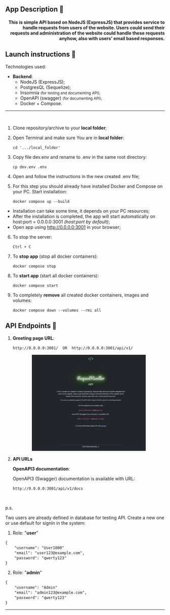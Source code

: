 ## App Description &#128196;

#### <div style="text-align: end;">This is simple API based on NodeJS (ExpressJS) that provides service to handle requests from users of the website. Users could send their requests and administration of the website could handle these requests anyhow, also with users' email based responses.</div>

## Launch instructions &#128196;

Technologies used:

- **Backend**:
  - NodeJS (ExpressJS);
  - PostgresQL (Sequelize);
  - Insomnia <span style="font-size: smaller">(for testing and documenting API);</span>
  - OpenAPI (swagger) <span style="font-size: smaller">(for documenting API);</span>
  - Docker + Compose.

---
<br>

1. Clone repository/archive to your **local folder**;
2. Open Terminal and make sure You are in **local folder**:

    ```
    cd '.../local_folder'
    ```

3. Copy file dev.env and rename to .env in the same root directory:

    ```
    cp dev.env .env
    ```

4. Open and follow the instructions in the new created .env file;

5. For this step you should already have installed Docker and Compose on your PC. Start installation:

    ```
    docker compose up --build
    ```

- Installation can take some time, it depends on your PC resources;
- After the installation is completed, the app will start automatically on host:port = 0.0.0.0:3001 *(host:port by default)*;
- Open app using <http://0.0.0.0:3001> in your browser;

6. To stop the server:

    ```
    Ctrl + C
    ```

7. To **stop app** (stop all docker containers):

    ```
    docker compose stop
    ```

8. To **start app** (start all docker containers):

    ```
    docker compose start
    ```

9. To completely **remove** all created docker containers, images and volumes:

   ```
   docker compose down --volumes --rmi all
   ```

## API Endpoints &#128196;

1. **Greeting page URL**:

    ```
    http://0.0.0.0:3001/  OR  http://0.0.0.0:3001/api/v1/
    ```

    <div align="center">
    <img src="./screenshots/ScrShot_1.png" width="75%" height="75%" alt='Greeting page of the API.'>
    </div>

2. **API URLs**

    **OpenAPI3 documentation**:

    OpenAPI3 (Swagger) documentation is available with URL:

    ```
    http://0.0.0.0:3001/api/v1/docs
    ```

<br>

p.s.

Two users are already defined in database for testing API. Create a new one or use default for signIn in the system:

1. Role: "**user**"

```
{
    "username": "User1000"
    "email": "user123@example.com",
    "password": "qwerty123"
}
```

2. Role: "**admin**"

```
{
    "username": "Admin"
    "email": "admin123@example.com",
    "password": "qwerty123"
}
```

---
